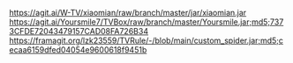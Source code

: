 https://agit.ai/W-TV/xiaomian/raw/branch/master/jar/xiaomian.jar
https://agit.ai/Yoursmile7/TVBox/raw/branch/master/Yoursmile.jar;md5;7373CFDE72043479157CAD08FA726B34
https://framagit.org/lzk23559/TVRule/-/blob/main/custom_spider.jar;md5;cecaa6159dfed04054e9600618f9451b
